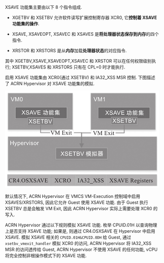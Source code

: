 
XSAVE 功能集主要由以下 8 个指令组成.

* XGETBV 和 XSETBV 允许软件读写扩展控制寄存器 XCR0, 它**控制着 XSAVE 功能集的操作**.

* XSAVE, XSAVEOPT, XSAVEC 和 XSAVES 是**将处理器状态保存到内存**的四个指令.

* XRSTOR 和 XRSTORS 是从**内存**加载**处理器状态**的对应指令.

其中 XGETBV,XSAVE,XSAVEOPT,XSAVEC 和 XRSTOR 可以在任何权限级别执行; XSETBV,XSAVES 和 XRSTORS 只有在 CPL=0 时才能执行.

启用 XSAVE 功能集由 XCR0(通过 XSETBV) 和 IA32_XSS MSR 控制. 下图描述了 ACRN Hypervisor 对 XSAVE 功能集的模拟.

![2024-10-23-12-40-15.png](./images/2024-10-23-12-40-15.png)

默认情况下, ACRN Hypervisor 在 VMCS VM-Execution 控制域中启用 XSAVES/XRSTORS, 因此它允许 Guest 使用 XSAVE 功能. 由于 Guest 执行 XSETBV 总是会触发 VM Exit, 因此 ACRN Hypervisor 实际上需要处理 XCR0 的写入.

ACRN Hypervisor 通过以下规则模拟 XSAVE 功能. 枚举 CPUID.01H 以查询物理上是否支持 XSAVE 功能; 如果是, 则通过 CR4.OSXSAVE 在 Hypervisor 中启用 XSAVE. 模拟 XSAVE 相关的 `CPUID.01H&CPUID.0DH` 给 Guest, 通过 `xsetbv_vmexit_handler` 模拟 XCR0 的访问, ACRN Hypervisor 将 IA32_XSS MSR 的访问透传给 Guest, ACRN Hypervisor 不使用 XSAVE 的任何功能, vCPU 将完全控制非根操作模式下的 XSAVE 功能.
